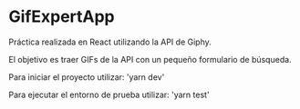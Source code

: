 # GifExpertApp

Práctica realizada en React utilizando la API de Giphy.

El objetivo es traer GIFs de la API con un pequeño formulario de búsqueda.

Para iniciar el proyecto utilizar: 'yarn dev'

Para ejecutar el entorno de prueba utilizar: 'yarn test'